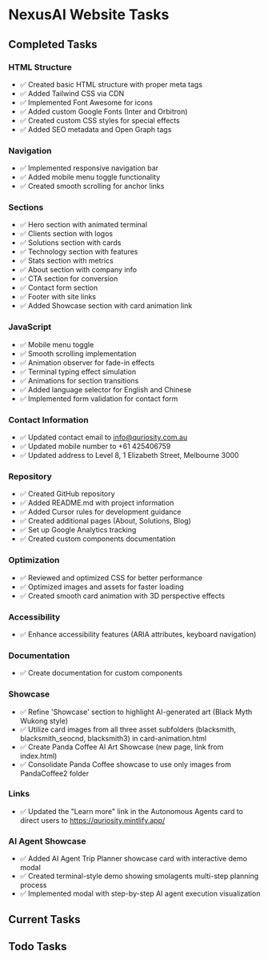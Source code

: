 # NexusAI Website Tasks

## Completed Tasks

### HTML Structure
- ✅ Created basic HTML structure with proper meta tags
- ✅ Added Tailwind CSS via CDN
- ✅ Implemented Font Awesome for icons
- ✅ Added custom Google Fonts (Inter and Orbitron)
- ✅ Created custom CSS styles for special effects
- ✅ Added SEO metadata and Open Graph tags

### Navigation
- ✅ Implemented responsive navigation bar
- ✅ Added mobile menu toggle functionality
- ✅ Created smooth scrolling for anchor links

### Sections
- ✅ Hero section with animated terminal
- ✅ Clients section with logos
- ✅ Solutions section with cards
- ✅ Technology section with features
- ✅ Stats section with metrics
- ✅ About section with company info
- ✅ CTA section for conversion
- ✅ Contact form section
- ✅ Footer with site links
- ✅ Added Showcase section with card animation link

### JavaScript
- ✅ Mobile menu toggle
- ✅ Smooth scrolling implementation
- ✅ Animation observer for fade-in effects
- ✅ Terminal typing effect simulation
- ✅ Animations for section transitions
- ✅ Added language selector for English and Chinese
- ✅ Implemented form validation for contact form

### Contact Information
- ✅ Updated contact email to info@quriosity.com.au
- ✅ Updated mobile number to +61 425406759
- ✅ Updated address to Level 8, 1 Elizabeth Street, Melbourne 3000

### Repository
- ✅ Created GitHub repository
- ✅ Added README.md with project information
- ✅ Added Cursor rules for development guidance
- ✅ Created additional pages (About, Solutions, Blog)
- ✅ Set up Google Analytics tracking
- ✅ Created custom components documentation

### Optimization
- ✅ Reviewed and optimized CSS for better performance
- ✅ Optimized images and assets for faster loading
- ✅ Created smooth card animation with 3D perspective effects

### Accessibility
- ✅ Enhance accessibility features (ARIA attributes, keyboard navigation)

### Documentation
- ✅ Create documentation for custom components

### Showcase
- ✅ Refine 'Showcase' section to highlight AI-generated art (Black Myth Wukong style)
- ✅ Utilize card images from all three asset subfolders (blacksmith, blacksmith_seocnd, blacksmith3) in card-animation.html
- ✅ Create Panda Coffee AI Art Showcase (new page, link from index.html)
- ✅ Consolidate Panda Coffee showcase to use only images from PandaCoffee2 folder

### Links
- ✅ Updated the "Learn more" link in the Autonomous Agents card to direct users to https://quriosity.mintlify.app/

### AI Agent Showcase
- ✅ Added AI Agent Trip Planner showcase card with interactive demo modal
- ✅ Created terminal-style demo showing smolagents multi-step planning process
- ✅ Implemented modal with step-by-step AI agent execution visualization

## Current Tasks

## Todo Tasks
